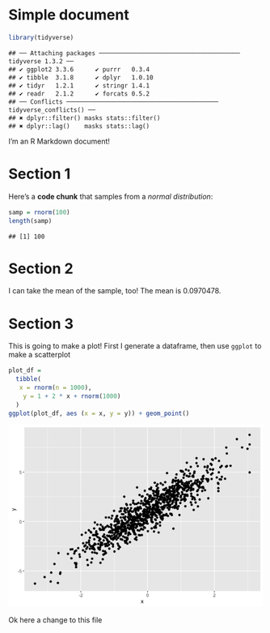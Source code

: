 Simple document
================

``` r
library(tidyverse)
```

    ## ── Attaching packages ─────────────────────────────────────── tidyverse 1.3.2 ──
    ## ✔ ggplot2 3.3.6      ✔ purrr   0.3.4 
    ## ✔ tibble  3.1.8      ✔ dplyr   1.0.10
    ## ✔ tidyr   1.2.1      ✔ stringr 1.4.1 
    ## ✔ readr   2.1.2      ✔ forcats 0.5.2 
    ## ── Conflicts ────────────────────────────────────────── tidyverse_conflicts() ──
    ## ✖ dplyr::filter() masks stats::filter()
    ## ✖ dplyr::lag()    masks stats::lag()

I’m an R Markdown document!

# Section 1

Here’s a **code chunk** that samples from a *normal distribution*:

``` r
samp = rnorm(100)
length(samp)
```

    ## [1] 100

# Section 2

I can take the mean of the sample, too! The mean is 0.0970478.

# Section 3

This is going to make a plot! First I generate a dataframe, then use
`ggplot` to make a scatterplot

``` r
plot_df = 
  tibble(
   x = rnorm(n = 1000),
    y = 1 + 2 * x + rnorm(1000)
  )
ggplot(plot_df, aes (x = x, y = y)) + geom_point()
```

![](template_files/figure-gfm/unnamed-chunk-3-1.png)<!-- -->

Ok here a change to this file
